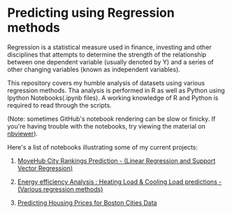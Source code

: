 
# Predicting using Regression methods

Regression is a statistical measure used in finance, investing and other disciplines that attempts to determine the strength of the relationship between one dependent variable (usually denoted by Y) and a series of other changing variables (known as independent variables).

This repository covers my humble analysis of datasets using various regression methods. Tha analysis is performed in R as well as Python using Ipython Notebooks(.ipynb files). A working knowledge of R and Python is required to read through the scripts.

(Note: sometimes GitHub's notebook rendering can be slow or finicky. If you're having trouble with the notebooks, try viewing the material on [nbviewer](http://nbviewer.jupyter.org/)). 

Here's a list of notebooks illustrating some of my current projects:


1.  [MoveHub City Rankings Prediction - (Linear Regression and Support Vector Regression)](http://nbviewer.jupyter.org/github/sinju-pau/Machine-Learning-Regression-Methods/blob/master/Movehubcityrankings.ipynb)

2.  [Energy efficiency Analysis : Heating Load & Cooling Load predictions -(Various regression methods)](http://nbviewer.jupyter.org/github/sinju-pau/Machine-Learning-Regression-Methods/blob/master/Energyefficiency.ipynb)

3.  [Predicting Housing Prices for Boston Cities Data](http://nbviewer.jupyter.org/github/sinju-pau/Machine-Learning-Regression-Methods/blob/master/Energyefficiency.ipynb) 
